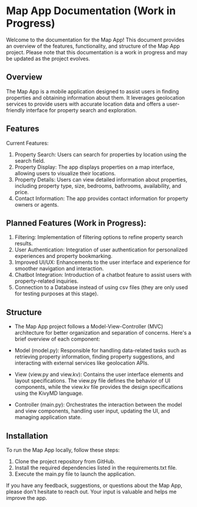 # Map App Documentation (Work in Progress)
 Welcome to the documentation for the Map App! This document provides an overview of the features, functionality, and structure of the Map App project. Please note that this documentation is a work in progress and may be updated as the project evolves.

## Overview
The Map App is a mobile application designed to assist users in finding properties and obtaining information about them. It leverages geolocation services to provide users with accurate location data and offers a user-friendly interface for property search and exploration.

## Features
Current Features:
1. Property Search: Users can search for properties by location using the search field.
2. Property Display: The app displays properties on a map interface, allowing users to visualize their locations.
3. Property Details: Users can view detailed information about properties, including property type, size, bedrooms, bathrooms, availability, and price.
4. Contact Information: The app provides contact information for property owners or agents.
   
## Planned Features (Work in Progress):
1. Filtering: Implementation of filtering options to refine property search results.
2. User Authentication: Integration of user authentication for personalized experiences and property bookmarking.
3. Improved UI/UX: Enhancements to the user interface and experience for smoother navigation and interaction.
4. Chatbot Integration: Introduction of a chatbot feature to assist users with property-related inquiries.
5. Connection to a Database instead of using csv files (they are only used for testing purposes at this stage).
   
## Structure
- The Map App project follows a Model-View-Controller (MVC) architecture for better organization and separation of concerns. Here's a brief overview of each component:

- Model (model.py): Responsible for handling data-related tasks such as retrieving property information, finding property suggestions, and interacting with external services like geolocation APIs.

- View (view.py and view.kv): Contains the user interface elements and layout specifications. The view.py file defines the behavior of UI components, while the view.kv file provides the design specifications using the KivyMD language.

- Controller (main.py): Orchestrates the interaction between the model and view components, handling user input, updating the UI, and managing application state.

## Installation
To run the Map App locally, follow these steps:

1. Clone the project repository from GitHub.
2. Install the required dependencies listed in the requirements.txt file.
3. Execute the main.py file to launch the application.

If you have any feedback, suggestions, or questions about the Map App, please don't hesitate to reach out. Your input is valuable and helps me improve the app.

